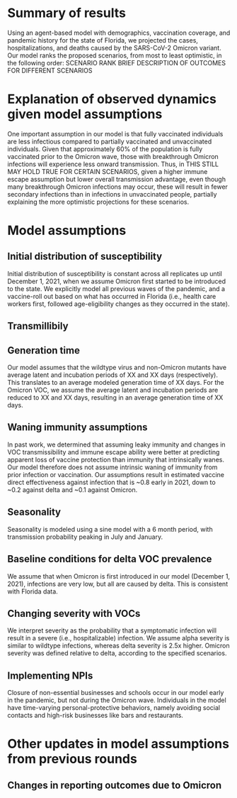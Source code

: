 # Summary of results
Using an agent-based model with demographics, vaccination coverage, and pandemic history for the state of Florida, we projected the cases, hospitalizations, and deaths caused by the SARS-CoV-2 Omicron variant.
Our model ranks the proposed scenarios, from most to least optimistic, in the following order: SCENARIO RANK
BRIEF DESCRIPTION OF OUTCOMES FOR DIFFERENT SCENARIOS

# Explanation of observed dynamics given model assumptions
One important assumption in our model is that fully vaccinated individuals are less infectious compared to partially vaccinated and unvaccinated individuals.
Given that approximately 60% of the population is fully vaccinated prior to the Omicron wave, those with breakthrough Omicron infections will experience less onward transmission.
Thus, in THIS STILL MAY HOLD TRUE FOR CERTAIN SCENARIOS, given a higher immune escape assumption but lower overall transmission advantage, even though many breakthrough Omicron infections may occur, these will result in fewer secondary infections than in infections in unvaccinated people, partially explaining the more optimistic projections for these scenarios.

# Model assumptions
## Initial distribution of susceptibility
Initial distribution of susceptibility is constant across all replicates up until December 1, 2021, when we assume Omicron first started to be introduced to the state.
We explicitly model all previous waves of the pandemic, and a vaccine-roll out based on what has occurred in Florida (i.e., health care workers first, followed age-eligibility changes as they occurred in the state).

## Transmillibily

## Generation time
Our model assumes that the wildtype virus and non-Omicron mutants have average latent and incubation periods of XX and XX days (respectively).
This translates to an average modeled generation time of XX days.
For the Omicron VOC, we assume the average latent and incubation periods are reduced to XX and XX days, resulting in an average generation time of XX days.

## Waning immunity assumptions
In past work, we determined that assuming leaky immunity and changes in VOC transmissibility and immune escape ability were better at predicting apparent loss of vaccine protection than immunity that intrinsically wanes.
Our model therefore does not assume intrinsic waning of immunity from prior infection or vaccination.
Our assumptions result in estimated vaccine direct effectiveness against infection that is ~0.8 early in 2021, down to ~0.2 against delta and ~0.1 against Omicron.

## Seasonality
Seasonality is modeled using a sine model with a 6 month period, with transmission probability peaking in July and January.

## Baseline conditions for delta VOC prevalence
We assume that when Omicron is first introduced in our model (December 1, 2021), infections are very low, but all are caused by delta.
This is consistent with Florida data.

## Changing severity with VOCs
We interpret severity as the probability that a symptomatic infection will result in a severe (i.e., hospitalizable) infection.
We assume alpha severity is similar to wildtype infections, whereas delta severity is 2.5x higher.
Omicron severity was defined relative to delta, according to the specified scenarios.

## Implementing NPIs
Closure of non-essential businesses and schools occur in our model early in the pandemic, but not during the Omicron wave.
Individuals in the model have time-varying personal-protective behaviors, namely avoiding social contacts and high-risk businesses like bars and restaurants.

# Other updates in model assumptions from previous rounds
## Changes in reporting outcomes due to Omicron
